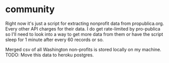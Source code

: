 # community

Right now it's just a script for extracting nonprofit data from propublica.org. Every other API charges for their data. I do get rate-limited by pro-publica so I'll need to look into a way to get more data from them or have the script sleep for 1 minute after every 60 records or so.

Merged csv of all Washington non-profits is stored locally on my machine. TODO: Move this data to heroku postgres.
